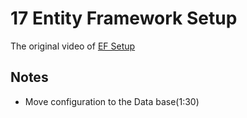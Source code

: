 # 17 Entity Framework Setup 
The original video of [EF Setup](https://www.youtube.com/watch?v=oBIv-IyR_OE)

## Notes

- Move configuration to the Data base(1:30)
